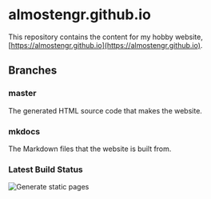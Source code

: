 # almostengr.github.io

This repository contains the content for my hobby website, 
[https://almostengr.github.io](https://almostengr.github.io).

## Branches

### master 

The generated HTML source code that makes the website. 

### mkdocs 

The Markdown files that the website is built from.

### Latest Build Status

![Generate static pages](https://github.com/almostengr/almostengr.github.io/workflows/Generate%20static%20pages/badge.svg?branch=mkdocs)
